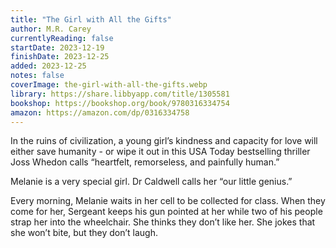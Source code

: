```yaml
---
title: "The Girl with All the Gifts"
author: M.R. Carey
currentlyReading: false
startDate: 2023-12-19
finishDate: 2023-12-25
added: 2023-12-25
notes: false
coverImage: the-girl-with-all-the-gifts.webp
library: https://share.libbyapp.com/title/1305581
bookshop: https://bookshop.org/book/9780316334754
amazon: https://amazon.com/dp/0316334758
---
```


In the ruins of civilization, a young girl’s kindness and capacity for love will either save humanity - or wipe it out in this USA Today bestselling thriller Joss Whedon calls “heartfelt, remorseless, and painfully human.”  

Melanie is a very special girl. Dr Caldwell calls her “our little genius.”  

Every morning, Melanie waits in her cell to be collected for class. When they come for her, Sergeant keeps his gun pointed at her while two of his people strap her into the wheelchair. She thinks they don’t like her. She jokes that she won’t bite, but they don’t laugh.  


